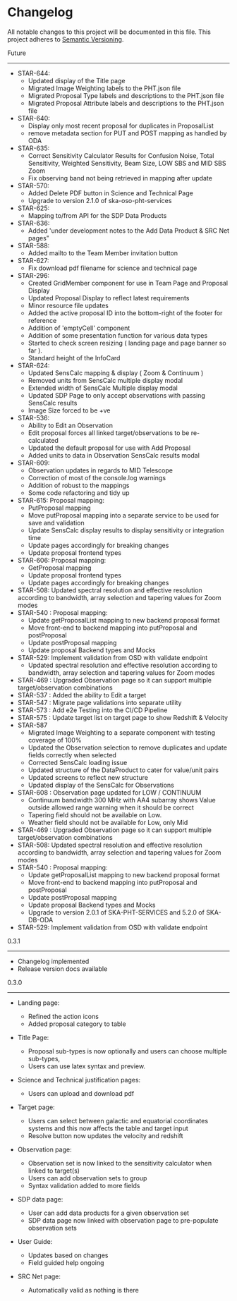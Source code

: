 # Changelog

All notable changes to this project will be documented in this file.
This project adheres to [Semantic Versioning](http://semver.org/).

Future

---

* STAR-644:
   - Updated display of the Title page
   - Migrated Image Weighting labels to the PHT.json file
   - Migrated Proposal Type labels and descriptions to the PHT.json file
   - Migrated Proposal Attribute labels and descriptions to the PHT.json file
* STAR-640:
   - Display only most recent proposal for duplicates in ProposalList
   - remove metadata section for PUT and POST mapping as handled by ODA
* STAR-635: 
   - Correct Sensitivity Calculator Results for Confusion Noise, Total Sensitivity, 
   Weighted Sensitivity, Beam Size, LOW SBS and MID SBS Zoom
   - Fix observing band not being retrieved in mapping after update
* STAR-570:
   - Added Delete PDF button in Science and Technical Page
   - Upgrade to version 2.1.0 of ska-oso-pht-services
* STAR-625:
   - Mapping to/from API for the SDP Data Products
* STAR-636:
   - Added 'under development notes to the Add Data Product & SRC Net pages"
* STAR-588:
   - Added mailto to the Team Member invitation button
* STAR-627:
   - Fix download pdf filename for science and technical page
* STAR-296:
   - Created GridMember component for use in Team Page and Proposal Display
   - Updated Proposal Display to reflect latest requirements
   - Minor resource file updates
   - Added the active proposal ID into the bottom-right of the footer for reference 
   - Addition of 'emptyCell' component
   - Addition of some presentation function for various data types
   - Started to check screen resizing ( landing page and page banner so far ).
   - Standard height of the InfoCard
* STAR-624: 
   - Updated SensCalc mapping & display ( Zoom & Continuum )
   - Removed units from SensCalc multiple display modal
   - Extended width of SensCalc Multiple display modal
   - Updated SDP Page to only accept observations with passing SensCalc results
   - Image Size forced to be +ve
* STAR-536: 
   - Ability to Edit an Observation
   - Edit proposal forces all linked target/observations to be re-calculated
   - Updated the default proposal for use with Add Proposal
   - Added units to data in Observation SensCalc results modal
* STAR-609: 
   - Observation updates in regards to MID Telescope
   - Correction of most of the console.log warnings
   - Addition of robust to the mappings
   - Some code refactoring and tidy up
* STAR-615: Proposal mapping:
   - PutProposal mapping
   - Move putProposal mapping into a separate service to be used for save and validation
   - Update SensCalc display results to display sensitivity or integration time
   - Update pages accordingly for breaking changes
   - Update proposal frontend types
* STAR-606: Proposal mapping:
   - GetProposal mapping
   - Update proposal frontend types
   - Update pages accordingly for breaking changes
* STAR-508: Updated spectral resolution and effective resolution according to bandwidth, array selection and tapering values for Zoom modes
* STAR-540 : Proposal mapping:
   - Update getProposalList mapping to new backend proposal format
   - Move front-end to backend mapping into putProposal and postProposal
   - Update postProposal mapping
   - Update proposal Backend types and Mocks
* STAR-529: Implement validation from OSD with validate endpoint
   - Updated spectral resolution and effective resolution according to bandwidth, array selection and tapering values for Zoom modes
* STAR-469 : Upgraded Observation page so it can support multiple target/observation combinations
* STAR-537 : Added the ability to Edit a target
* STAR-547 : Migrate page validations into separate utility 
* STAR-573 : Add e2e Testing into the CI/CD Pipeline
* STAR-575 : Update target list on target page to show Redshift & Velocity
* STAR-587
   - Migrated Image Weighting to a separate component with testing coverage of 100%
   - Updated the Observation selection to remove duplicates and update fields correctly when selected
   - Corrected SensCalc loading issue
   - Updated structure of the DataProduct to cater for value/unit pairs
   - Updated screens to reflect new structure
   - Updated display of the SensCalc for Observations
* STAR-608 : Observation page updated for LOW / CONTINUUM
   - Continuum bandwidth 300 MHz with AA4 subarray shows Value outside allowed range warning when it should be correct
   - Tapering field should not be available on Low.
   - Weather field should not be available for Low, only Mid
* STAR-469 : Upgraded Observation page so it can support multiple target/observation combinations
* STAR-508: Updated spectral resolution and effective resolution according to bandwidth, array selection and tapering values for Zoom modes
* STAR-540 : Proposal mapping:
   - Update getProposalList mapping to new backend proposal format
   - Move front-end to backend mapping into putProposal and postProposal
   - Update postProposal mapping
   - Update proposal Backend types and Mocks
   - Upgrade to version 2.0.1 of SKA-PHT-SERVICES and 5.2.0 of SKA-DB-ODA
* STAR-529: Implement validation from OSD with validate endpoint

0.3.1

---

* Changelog implemented
* Release version docs available

0.3.0

---

* Landing page:
   - Refined the action icons
   - Added proposal category to table

* Title Page:
   - Proposal sub-types is now optionally and users can choose multiple sub-types,
   - Users can use latex syntax and preview.

* Science and Technical justification pages:
   - Users can upload and download pdf

* Target page:
   - Users can select between galactic and equatorial coordinates systems and this now affects the table and target input
   - Resolve button now updates the velocity and redshift

* Observation page:
   - Observation set is now linked to the sensitivity calculator when linked to target(s)
   - Users can add observation sets to group
   - Syntax validation added to more fields

* SDP data page:
   - User can add data products for a given observation set
   - SDP data page now linked with observation page to pre-populate observation sets

* User Guide:
   - Updates based on changes
   - Field guided help ongoing

* SRC Net page:
   - Automatically valid as nothing is there
